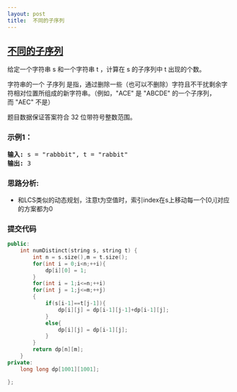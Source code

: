 ```yaml
---
layout: post
title:  不同的子序列
---
```


## [不同的子序列](https://leetcode-cn.com/problems/distinct-subsequences/)

给定一个字符串 s 和一个字符串 t ，计算在 s 的子序列中 t 出现的个数。

字符串的一个 子序列 是指，通过删除一些（也可以不删除）字符且不干扰剩余字符相对位置所组成的新字符串。（例如，"ACE" 是 "ABCDE" 的一个子序列，而 "AEC" 不是）

题目数据保证答案符合 32 位带符号整数范围。

### 示例1：
<pre>
<strong>输入:</strong> s = "rabbbit", t = "rabbit"
<strong>输出:</strong> 3
</pre>


### 思路分析:

- 和LCS类似的动态规划，注意t为空值时，索引index在s上移动每一个[0,i]对应的方案都为0

### 提交代码

```C++
public:
    int numDistinct(string s, string t) {
        int n = s.size(),m = t.size();
        for(int i = 0;i<n;++i){
            dp[i][0] = 1;
        }
        for(int i = 1;i<=n;++i)
        for(int j = 1;j<=m;++j)
        {
            if(s[i-1]==t[j-1]){
                dp[i][j] = dp[i-1][j-1]+dp[i-1][j];
            }
            else{
                dp[i][j] = dp[i-1][j];
            }
        }
        return dp[n][m];
    }
private:
    long long dp[1001][1001];

};
```

